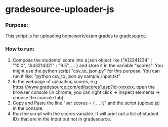 # gradesource-uploader-js### Purpose:This script is for uploading homework/exam grades to [gradesource](http://gradesource.com).### How to run:1. Compose the students' score into a json object like {"A12341234" : "10.0", "A43214321" : "9.5", ... } and store it in the variable "scores".    You might use the python script "csv_to_json.py" for this purpose. You can run it like:    "python csv_to_json.py sample_input.txt"2. In the webpage of uploading scores, e.g. https://www.gradesource.com/editscores1.asp?id=xxxxxx,   open the browser console (in chrome, you can right click -> inspect elements -> choose the console tab).3. Copy and Paste the line "var scores = { ... };" and the script (upload.js) in the console.4. Run the script with the scores variable. It will print out a list of student IDs that are in the input but not in gradesource.